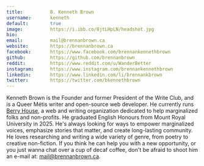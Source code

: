 ```yaml
---
title:          B. Kenneth Brown
username:       kenneth
default:        true
image:          https://i.ibb.co/0jtLHpLN/headshot.jpg
bio:            
email:          mail@brennanbrown.ca
website:        https://brennanbrown.ca
facebook:       https://www.facebook.com/brennankennethbrown
github:         https://github.com/brennanbrown
reddit:         https://www.reddit.com/u/WanderBetter
instagram:      https://www.instagram.com/brennankennethbrown
linkedin:       https://www.linkedin.com/li/brennankbrown
twitter:        https://twitter.com/bkennethbrown
---
```


Kenneth Brown is the Founder and former President of the Write Club, and is a Queer Métis writer and open-source web developer. He currently runs [Berry House](https://berryhouse.ca), a web and writing organization dedicated to help marginalized folks and non-profits. He graduated English Honours from Mount Royal University in 2025. He's always looking for ways to empower marginalized voices, emphasize stories that matter, and create long-lasting community.  He loves researching and writing a wide variety of genre, from poetry to creative non-fiction. If you think he can help you with a new opportunity, or you just wanna chat over a cup of decaf coffee, don't be afraid to shoot him an e-mail at: [mail@brennanbrown.ca](mailto:mail@brennanbrown.ca).
